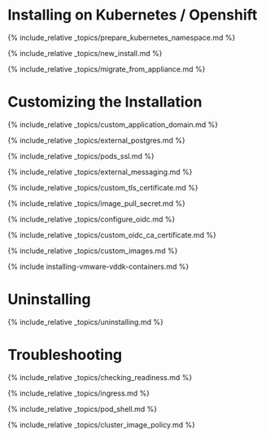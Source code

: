 ---
---

# Installing on Kubernetes / Openshift

{% include_relative _topics/prepare_kubernetes_namespace.md %}

{% include_relative _topics/new_install.md %}

{% include_relative _topics/migrate_from_appliance.md %}

# Customizing the Installation

{% include_relative _topics/custom_application_domain.md %}

{% include_relative _topics/external_postgres.md %}

{% include_relative _topics/pods_ssl.md %}

{% include_relative _topics/external_messaging.md %}

{% include_relative _topics/custom_tls_certificate.md %}

{% include_relative _topics/image_pull_secret.md %}

{% include_relative _topics/configure_oidc.md %}

{% include_relative _topics/custom_oidc_ca_certificate.md %}

{% include_relative _topics/custom_images.md %}

{% include installing-vmware-vddk-containers.md %}

# Uninstalling

{% include_relative _topics/uninstalling.md %}

# Troubleshooting

{% include_relative _topics/checking_readiness.md %}

{% include_relative _topics/ingress.md %}

{% include_relative _topics/pod_shell.md %}

{% include_relative _topics/cluster_image_policy.md %}
